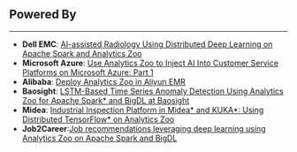 ## Powered By
---
* __Dell EMC__: [AI-assisted Radiology Using Distributed Deep
Learning on Apache Spark and Analytics Zoo](https://www.dellemc.com/resources/en-us/asset/white-papers/solutions/h17686_hornet_wp.pdf) 
* __Microsoft Azure__: [Use Analytics Zoo to Inject AI Into Customer Service Platforms on Microsoft Azure: Part 1](https://www.azure.cn/zh-cn/blog/2018/09/12/Using-Intel-Analytics-Zoo-to-inject-AI-into-customer-service-platform_PartI) 
* __Alibaba__: [Deploy Analytics Zoo in Aliyun EMR](https://yq.aliyun.com/articles/638782) 
* __Baosight__: [LSTM-Based Time Series Anomaly Detection Using Analytics Zoo for Apache Spark* and BigDL at Baosight](https://software.intel.com/en-us/articles/lstm-based-time-series-anomaly-detection-using-analytics-zoo-for-apache-spark-and-bigdl)
* __Midea__: [Industrial Inspection Platform in Midea* and KUKA*: Using Distributed TensorFlow* on Analytics Zoo](https://software.intel.com/en-us/articles/industrial-inspection-platform-in-midea-and-kuka-using-distributed-tensorflow-on-analytics) 
* __Job2Career__:[Job recommendations leveraging deep learning using Analytics Zoo on Apache Spark and BigDL](https://conferences.oreilly.com/strata/strata-ny/public/schedule/detail/69113)
